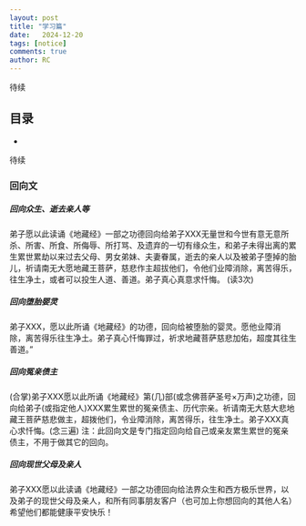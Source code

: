 ```yaml
---
layout: post
title: "学习篇"
date:   2024-12-20
tags: [notice]
comments: true
author: RC
---
```


待续
<!-- more -->

## 目录
-

待续
### 回向文

##### 回向众生、逝去亲人等
弟子愿以此读诵《地藏经》一部之功德回向给弟子XXX无量世和今世有意无意所杀、所害、所食、所侮辱、所打骂、及遗弃的一切有缘众生，和弟子未得出离的累生累世累劫以来过去父母、男女弟妹、夫妻眷属，逝去的亲人以及被弟子堕掉的胎儿，祈请南无大愿地藏王菩萨，慈悲作主超拔他们，令他们业障消除，离苦得乐，往生净土，或者可以投生人道、善道。弟子真心真意求忏悔。 (读3次)

##### 回向堕胎婴灵
弟子XXX，愿以此所诵《地藏经》的功德，回向给被堕胎的婴灵。愿他业障消除，离苦得乐往生净土。弟子真心忏悔罪过，祈求地藏菩萨慈悲加佑，超度其往生善道。”

##### 回向冤亲债主
(合掌)弟子XXX愿以此所诵《地藏经》第(几)部(或念佛菩萨圣号×万声)之功德，回向给弟子(或指定他人)XXX累生累世的冤亲债主、历代宗亲。祈请南无大慈大悲地藏王菩萨慈悲做主，超拨他们，令业障消除，离苦得乐，往生净土。弟子XXX真心求忏悔。(念三遍)
注：此回向文是专门指定回向给自己或亲友累生累世的冤亲债主，不用于做其它的回向。

##### 回向现世父母及亲人
弟子XXX愿以此读诵《地藏经》一部之功德回向给法界众生和西方极乐世界，以及弟子的现世父母及亲人，和所有同事朋友客户（也可加上你想回向的其他人名）希望他们都能健康平安快乐！